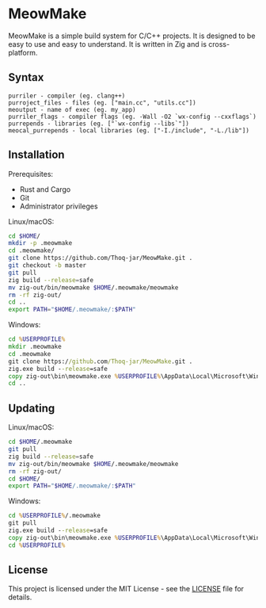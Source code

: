 # MeowMake

MeowMake is a simple build system for C/C++ projects. It is designed to be easy to use and easy to understand.
It is written in Zig and is cross-platform.

## Syntax
```meowfile
purriler - compiler (eg. clang++)
purroject_files - files (eg. ["main.cc", "utils.cc"])
meoutput - name of exec (eg. my_app)
purriler_flags - compiler flags (eg. -Wall -O2 `wx-config --cxxflags`)
purrepends - libraries (eg. ["`wx-config --libs`"])
meocal_purrepends - local libraries (eg. ["-I./include", "-L./lib"])
```

## Installation
Prerequisites:
- Rust and Cargo
- Git
- Administrator privileges

Linux/macOS:
```bash
cd $HOME/
mkdir -p .meowmake
cd .meowmake/
git clone https://github.com/Thoq-jar/MeowMake.git .
git checkout -b master
git pull
zig build --release=safe
mv zig-out/bin/meowmake $HOME/.meowmake/meowmake
rm -rf zig-out/
cd ..
export PATH="$HOME/.meowmake/:$PATH"
```

Windows:
```cmd
cd %USERPROFILE%
mkdir .meowmake
cd .meowmake
git clone https://github.com/Thoq-jar/MeowMake.git .
zig.exe build --release=safe
copy zig-out\bin\meowmake.exe %USERPROFILE%\AppData\Local\Microsoft\WindowsApps
cd ..
```

## Updating
Linux/macOS:
```bash
cd $HOME/.meowmake
git pull
zig build --release=safe
mv zig-out/bin/meowmake $HOME/.meowmake/meowmake
rm -rf zig-out/
cd $HOME/
export PATH="$HOME/.meowmake/:$PATH"
```

Windows:
```cmd
cd %USERPROFILE%/.meowmake
git pull
zig.exe build --release=safe
copy zig-out\bin\meowmake.exe %USERPROFILE%\AppData\Local\Microsoft\WindowsApps
cd %USERPROFILE%
```

## License
This project is licensed under the MIT License - see the [LICENSE](LICENSE) file for details.
